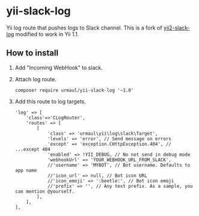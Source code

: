 # yii-slack-log

Yii log route that pushes logs to Slack channel. This is a fork of [yii2-slack-log](https://github.com/urmaul/yii2-slack-log) modified to work in Yii 1.1.

## How to install

1. Add "Incoming WebHook" to slack.
2. Attach log route.
    
    ```
    composer require urmaul/yii-slack-log '~1.0'
    ```
    
3. Add this route to log targets.
    
    ```
    'log' => [
        'class'=>'CLogRouter',
        'routes' => [
            [
                'class' => 'urmaul\yii\log\slack\Target',
                'levels' => 'error', // Send message on errors
                'except' => 'exception.CHttpException.404', // ...except 404
                'enabled' => !YII_DEBUG, // No not send in debug mode
                'webhookUrl' => 'YOUR_WEBHOOK_URL_FROM_SLACK',
                //'username' => 'MYBOT', // Bot username. Defaults to app name
                //'icon_url' => null, // Bot icon URL
                //'icon_emoji' => ':beetle:', // Bot icon emoji
                //'prefix' => '', // Any text prefix. As a sample, you can mention @yourself.
            ],
        ],
    ],
    ```
